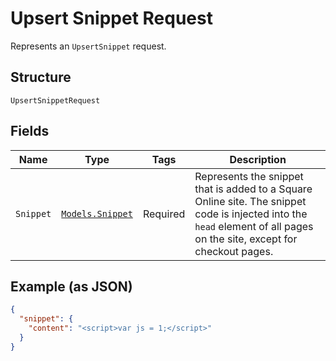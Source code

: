 
# Upsert Snippet Request

Represents an `UpsertSnippet` request.

## Structure

`UpsertSnippetRequest`

## Fields

| Name | Type | Tags | Description |
|  --- | --- | --- | --- |
| `Snippet` | [`Models.Snippet`](../../doc/models/snippet.md) | Required | Represents the snippet that is added to a Square Online site. The snippet code is injected into the `head` element of all pages on the site, except for checkout pages. |

## Example (as JSON)

```json
{
  "snippet": {
    "content": "<script>var js = 1;</script>"
  }
}
```

